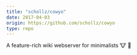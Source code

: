 ```yaml
---
title: "schollz/cowyo"
date: 2017-04-03
origin: https://github.com/schollz/cowyo
type: repo
---
```


A feature-rich wiki webserver for minimalists :cow: :speech_balloon:
